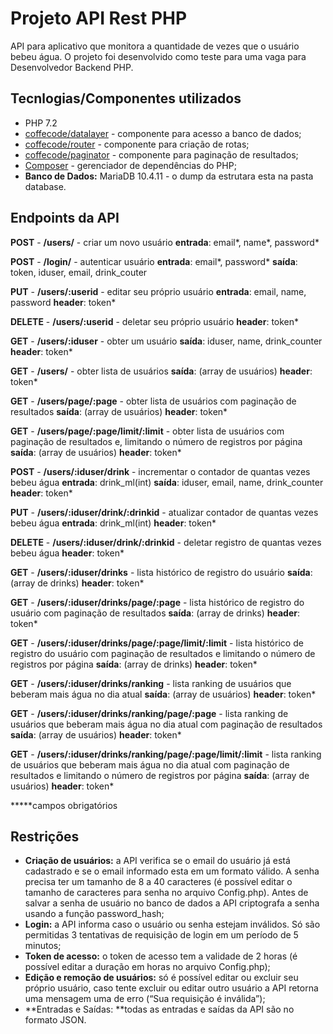 # Projeto API Rest PHP
API para aplicativo que monitora a quantidade de vezes que o usuário bebeu água. O projeto foi desenvolvido como teste para uma vaga para Desenvolvedor Backend PHP.

## Tecnlogias/Componentes utilizados
- PHP 7.2
- [coffecode/datalayer](https://github.com/robsonvleite/datalayer "coffecode/datalayer") - componente para acesso a banco de dados;
- [coffecode/router](https://github.com/robsonvleite/router "coffecode/router") - componente para criação de rotas;
- [coffecode/paginator](https://github.com/robsonvleite/paginator "coffecode/paginator") - componente para paginação de resultados;
- [Composer](https://getcomposer.org/ "Composer") - gerenciador de dependências do PHP;
- **Banco de Dados:** MariaDB 10.4.11 - o dump da estrutara esta na pasta database.

## Endpoints da API
**POST** - **/users/** - criar um novo usuário
**entrada**: email*, name*, password*

**POST** - **/login/** - autenticar usuário
**entrada**: email*, password*
**saída**: token, iduser, email, drink_couter

**PUT** - **/users/:userid** - editar seu próprio usuário
**entrada**: email, name, password
**header**: token*

**DELETE** - **/users/:userid** - deletar seu próprio usuário
**header**: token*

**GET** - **/users/:iduser** - obter um usuário
**saída**: iduser, name, drink_counter
**header**: token*

**GET** - **/users/** - obter lista de usuários
**saída**: (array de usuários)
**header**: token*

**GET** - **/users/page/:page** - obter lista de usuários com paginação de resultados
**saída**: (array de usuários)
**header**: token*

**GET** - **/users/page/:page/limit/:limit** - obter lista de usuários com paginação de resultados e, limitando o número de registros por página
**saída**: (array de usuários)
**header**: token*

**POST** - **/users/:iduser/drink** - incrementar o contador de quantas vezes bebeu água
**entrada**: drink_ml(int)
**saída**: iduser, email, name, drink_counter
**header**: token*

**PUT** - **/users/:iduser/drink/:drinkid** - atualizar contador de quantas vezes bebeu água
**entrada**: drink_ml(int)
**header**: token*

**DELETE** - **/users/:iduser/drink/:drinkid** - deletar registro de quantas vezes bebeu água
**header**: token*

**GET** - **/users/:iduser/drinks** - lista histórico de registro do usuário
**saída**: (array de drinks)
**header**: token*

**GET** - **/users/:iduser/drinks/page/:page** - lista histórico de registro do usuário com paginação de resultados
**saída**: (array de drinks)
**header**: token*

**GET** - **/users/:iduser/drinks/page/:page/limit/:limit** - lista histórico de registro do usuário com paginação de resultados e limitando o número de registros por página
**saída**: (array de drinks)
**header**: token*

**GET** - **/users/:iduser/drinks/ranking** - lista ranking de usuários que beberam mais água no dia atual
**saída**: (array de usuários)
**header**: token*

**GET** - **/users/:iduser/drinks/ranking/page/:page** - lista ranking de usuários que beberam mais água no dia atual com paginação de resultados
**saída**: (array de usuários)
**header**: token*

**GET** - **/users/:iduser/drinks/ranking/page/:page/limit/:limit** - lista ranking de usuários que beberam mais água no dia atual com paginação de resultados e limitando o número de registros por página
**saída**: (array de usuários)
**header**: token*

*****campos obrigatórios

## Restrições
- **Criação de usuários:** a API verifica se o email do usuário já está cadastrado e se o email informado esta em um formato válido. A senha precisa ter um tamanho de 8 a 40 caracteres (é possível editar o tamanho de caracteres para senha no arquivo Config.php). Antes de salvar a senha de usuário no banco de dados a API criptografa a senha usando a função password_hash;
- **Login:** a API informa caso o usuário ou senha estejam inválidos. Só são permitidas 3 tentativas de requisição de login em um período de 5 minutos;
- **Token de acesso:** o token de acesso tem a validade de 2 horas (é possível editar a duração em horas no arquivo Config.php);
- **Edição e remoção de usuários:** só é possível editar ou excluir seu próprio usuário, caso tente excluir ou editar outro usuário a API retorna uma mensagem uma de erro (“Sua requisição é inválida”);
- **Entradas e Saídas: **todas as entradas e saídas da API são no formato JSON.
